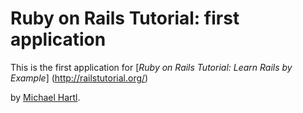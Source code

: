 # Ruby on Rails Tutorial: first application
This is the first application for
[*Ruby on Rails Tutorial: Learn Rails by Example*]
(http://railstutorial.org/)

by [Michael Hartl](http://michaelhartl.com/).